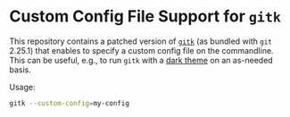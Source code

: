 # Custom Config File Support for `gitk`
This repository contains a patched version of [`gitk`](https://github.com/git/git/tree/master/gitk-git) (as bundled with `git` 2.25.1) that enables to specify a custom config file on the commandline. This can be useful, e.g., to run `gitk` with a [dark theme](https://draculatheme.com/gitk) on an as-needed basis.

Usage:

```bash
gitk --custom-config=my-config
```